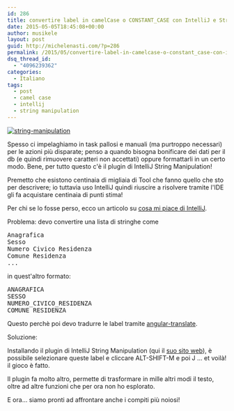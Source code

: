 ```yaml
---
id: 286
title: convertire label in camelCase o CONSTANT_CASE con IntelliJ e String Manipulation
date: 2015-05-05T18:45:08+00:00
author: musikele
layout: post
guid: http://michelenasti.com/?p=286
permalink: /2015/05/convertire-label-in-camelcase-o-constant_case-con-intellij-e-string-manipulation/
dsq_thread_id:
  - "4096239362"
categories:
  - Italiano
tags:
  - post
  - camel case
  - intellij
  - string manipulation
---
```

[<img class="alignleft wp-image-291 size-medium" src="https://i0.wp.com/michelenasti.com/wp-content/uploads/2015/05/string-manipulation-300x139.gif?fit=300%2C139" alt="string-manipulation" data-recalc-dims="1" />](https://i1.wp.com/michelenasti.com/wp-content/uploads/2015/05/string-manipulation.gif)

Spesso ci impelaghiamo in task pallosi e manuali (ma purtroppo necessari) per le azioni più disparate; penso a quando bisogna bonificare dei dati per il db (e quindi rimuovere caratteri non accettati) oppure formattarli in un certo modo. Bene, per tutto questo c'è il plugin di IntelliJ String Manipulation!

Premetto che esistono centinaia di migliaia di Tool che fanno quello che sto per descrivere; io tuttavia uso IntelliJ quindi riuscire a risolvere tramite l'IDE gli fa acquistare centinaia di punti stima!

Per chi se lo fosse perso, ecco un articolo su [cosa mi piace di IntelliJ](http://michelenasti.com/2015/04/intellij-idea-alla-fine-e-arrivato-lamore/).

Problema: devo convertire una lista di stringhe come

<pre class="lang:default decode:true">Anagrafica
Sesso
Numero Civico Residenza
Comune Residenza
...</pre>

in quest'altro formato:

<pre class="lang:default decode:true">ANAGRAFICA
SESSO
NUMERO_CIVICO_RESIDENZA
COMUNE_RESIDENZA
</pre>

Questo perchè poi devo tradurre le label tramite [angular-translate](https://angular-translate.github.io/).

Soluzione:

Installando il plugin di IntelliJ String Manipulation (qui il [suo sito web](https://plugins.jetbrains.com/plugin/2162?pr=phpStorm)), è possibile selezionare queste label e cliccare ALT-SHIFT-M e poi J ... et voilà! il gioco è fatto.

Il plugin fa molto altro, permette di trasformare in mille altri modi il testo, oltre ad altre funzioni che per ora non ho esplorato.

E ora... siamo pronti ad affrontare anche i compiti più noiosi!